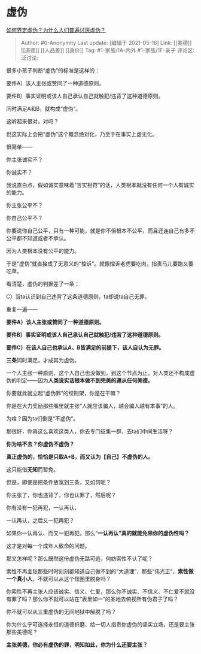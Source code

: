 # 虚伪
[如何界定虚伪？为什么人们普遍讨厌虚伪？](https://www.zhihu.com/question/20201515/answer/1578478205)

> Author: #0-Anonymity
> Last update: [编辑于 2021-05-16]
> Link: [[美德]] [[道德]] [[人品差]] [[身价]]
> Tag: #1-家族/1A-内外 #1-家族/1F-亲子
> 评论区:
> 泛讨论:

很多小孩子判断“虚伪”的标准是这样的：

要件A）该人主张或赞同了一种道德原则。

要件B）事实证明或该人自己承认自己就触犯/违背了这种道德原则。

同时满足A和B，就构成“虚伪”。

这听起来很对，对吗？

但这实际上会把“虚伪”这个概念绝对化，乃至于在事实上虚无化。

很简单——

你主张诚实不？

你诚实不？

我说直白点，假如诚实意味着“言实相符”的话，人类根本就没有任何一个人有诚实的能力。

你主张公平不？

你自己公平不？

你要说你自己公平，只有一种可能，就是你不但根本不公平，而且还连自己有多不公平都不知道或者不承认。

因为人类根本没有公平的能力。

于是“虚伪”就直接成了无意义的“控诉”。就像控诉老虎要吃肉，指责马儿要跑又要吃草。

看清楚，虚伪的判据差了一条：

C）当ta认识到自己违背了这条道德原则，ta却说ta自己无罪。

重复一遍——

**要件A）该人主张或赞同了一种道德原则。**

**要件B）事实证明或该人自己承认自己就触犯/违背了这种道德原则。**

**要件C）在该人自己也承认A、B皆满足的前提下，该人自认为无罪。**

**三条**同时满足，才成其为虚伪。

一个人主张一种原则，这个人自己也没做到，到这个节点为止，对人类还不构成虚伪的判定——因为**人类说实话根本做不到完美的遵从任何美德。**

你要就此就立起“虚伪罪”的绞刑架，你是在干嘛？

你是在大力奖励那些嘴里就主张“人就应该骗人，越会骗人越有本事”的人。

为啥？因为ta们倒是“不虚伪”。

那很好，你真这么喜欢这类人，你去专门征集一群，去ta们中间生活呀？

**你为啥不去？你虚伪不虚伪？**

**真正虚伪的，恰恰是只取A+B，而又认为【自己】不虚伪的人。**

这只能借**无知**而暂免。

但是，即使是把条件放宽到三条，又如何呢？

你主张了，你也违背了，你也认罪了，然后呢？

你有没有一犯再犯，一认再认，

一认再认，之后又一犯再犯？

如果你一认再认、而又一犯再犯，那么“**一认再认”真的就能免除你的虚伪性吗？**

这才是对每一个成年人致命的问题。

那又怎样呢？那么既然这份虚伪无路可逃，何妨索性不认了呢？

索性不再主张那些时时刻刻都知道自己做不到的“大道理”，那些“伟光正”，**索性做一个真小人**，不就可以从这个怪圈里脱身吗？

你索性不再主张人应该诚实、信义、仁爱，那么你不诚实、不信义、不仁爱不就没有罪了吗？那么你不就可以站在“表里如一”的圣地去俯视所有伪君子了吗？

你不就可以从三重虚伪的无间地狱中解脱了吗？

你为什么宁可选择永恒的道德折磨、给一切人指责你虚伪的坚实立场，还是要主张那些美德呢？

**主张美德，你必有虚伪的罪，明知如此，你为什么还要主张？**
